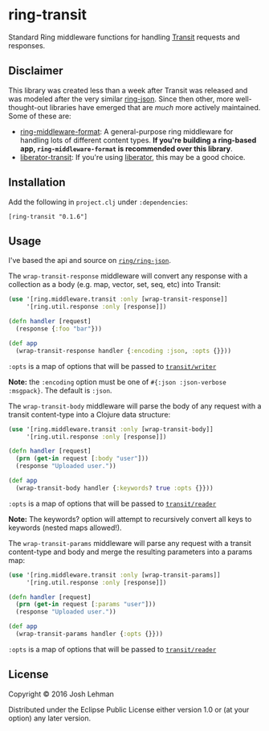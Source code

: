 # ring-transit

Standard Ring middleware functions for handling [Transit](https://github.com/cognitect/transit-format) requests and responses.

## Disclaimer

This library was created less than a week after Transit was released and was
modeled after the very
similar [ring-json](https://github.com/ring-clojure/ring-json). Since then
other, more well-thought-out libraries have emerged that are *much* more
actively maintained. Some of these are:

- [ring-middleware-format](https://github.com/ngrunwald/ring-middleware-format):
  A general-purpose ring middleware for handling lots of different content
  types. **If you're building a ring-based app, `ring-middleware-format` is
  recommended over this library**.
- [liberator-transit](https://github.com/sattvik/liberator-transit): If you're
  using [liberator](https://github.com/clojure-liberator/liberator), this may be a good choice.

## Installation

Add the following in `project.clj` under `:dependencies`:

```
[ring-transit "0.1.6"]
```

## Usage

I've based the api and source on [`ring/ring-json`](https://github.com/ring-clojure/ring-json).

The `wrap-transit-response` middleware will convert any response with a
collection as a body (e.g. map, vector, set, seq, etc) into Transit:

```clojure
(use '[ring.middleware.transit :only [wrap-transit-response]]
     '[ring.util.response :only [response]])

(defn handler [request]
  (response {:foo "bar"}))

(def app
  (wrap-transit-response handler {:encoding :json, :opts {}}))
```

`:opts` is a map of options that will be passed to
[`transit/writer`](https://github.com/cognitect/transit-clj/blob/master/src/cognitect/transit.clj#L121)

**Note:** the `:encoding` option must be one of `#{:json :json-verbose :msgpack}`. The default
is `:json`.

The `wrap-transit-body` middleware will parse the body of any request
with a transit content-type into a Clojure data structure:

```clojure
(use '[ring.middleware.transit :only [wrap-transit-body]]
     '[ring.util.response :only [response]])

(defn handler [request]
  (prn (get-in request [:body "user"]))
  (response "Uploaded user."))

(def app
  (wrap-transit-body handler {:keywords? true :opts {}}))
```

`:opts` is a map of options that will be passed to
[`transit/reader`](https://github.com/cognitect/transit-clj/blob/master/src/cognitect/transit.clj#L254)

**Note:** The keywords? option will attempt to recursively convert all keys
to keywords (nested maps allowed!).

The `wrap-transit-params` middleware will parse any request with a transit
content-type and body and merge the resulting parameters into a params
map:

```clojure
(use '[ring.middleware.transit :only [wrap-transit-params]]
     '[ring.util.response :only [response]])

(defn handler [request]
  (prn (get-in request [:params "user"]))
  (response "Uploaded user."))

(def app
  (wrap-transit-params handler {:opts {}}))
```

`:opts` is a map of options that will be passed to
[`transit/reader`](https://github.com/cognitect/transit-clj/blob/master/src/cognitect/transit.clj#L254)


## License

Copyright © 2016 Josh Lehman

Distributed under the Eclipse Public License either version 1.0 or (at
your option) any later version.
